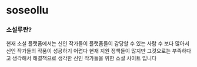 # soseollu

### 소설루란?

현재 소설 플랫폼에서는 신인 작가들이 플랫폼들이 감당할 수 있는 사람 수 보다 많아서 신인 작가들의 작품이 성공하기 어렵다
현재 지원 정책들이 많지만 그것으로는 부족하다고 생각해서 해결책으로 생각한 신인 작가들을 위한 소설 사이트 입니다

